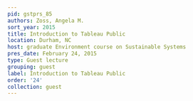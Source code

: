 ```yaml
---
pid: gstprs_85
authors: Zoss, Angela M.
sort_year: 2015
title: Introduction to Tableau Public
location: Durham, NC
host: graduate Environment course on Sustainable Systems
pres_date: February 24, 2015
type: Guest lecture
grouping: guest
label: Introduction to Tableau Public
order: '24'
collection: guest
---
```

